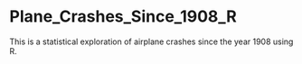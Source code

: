 # Plane_Crashes_Since_1908_R
This is a statistical exploration of airplane crashes since the year 1908 using R.
